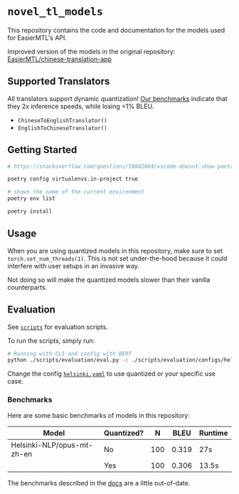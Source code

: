 # `novel_tl_models`

This repository contains the code and documentation for the models used for EasierMTL's API.

Improved version of the models in the original repository: [EasierMTL/chinese-translation-app](https://github.com/EasierMTL/chinese-translation-app/tree/main/server/chinese_translation_api)

## Supported Translators

All translators support dynamic quantization! [Our benchmarks](#benchmarks) indicate that they 2x inference speeds, while losing <1% BLEU.

- `ChineseToEnglishTranslator()`
- `EnglishToChineseTranslator()`

## Getting Started

```bash
# https://stackoverflow.com/questions/59882884/vscode-doesnt-show-poetry-virtualenvs-in-select-interpreter-option

poetry config virtualenvs.in-project true

# shows the name of the current environment
poetry env list

poetry install
```

## Usage

When you are using quantized models in this repository, make sure to set `torch.set_num_threads(1)`. This is not set under-the-hood because it could interfere with user setups in an invasive way.

Not doing so will make the quantized models slower than their vanilla counterparts.

## Evaluation

See [`scripts`](./scripts) for evaluation scripts.

To run the scripts, simply run:

```bash
# Running with CLI and config with BERT
python ./scripts/evaluation/eval.py -c ./scripts/evaluation/configs/helsinki.yaml
```

Change the config [`helsinki.yaml`](./scripts/evaluation/configs/helsinki.yaml) to use quantized or your specific use case.

### Benchmarks

Here are some basic benchmarks of models in this repository:

| Model                      | Quantized? | N   | BLEU  | Runtime |
| -------------------------- | ---------- | --- | ----- | ------- |
| Helsinki-NLP/opus-mt-zh-en | No         | 100 | 0.319 | 27s     |
|                            | Yes        | 100 | 0.306 | 13.5s   |

The benchmarks described in the [docs](./docs/evaluation/EVALUATION_REG.md) are a little out-of-date.
